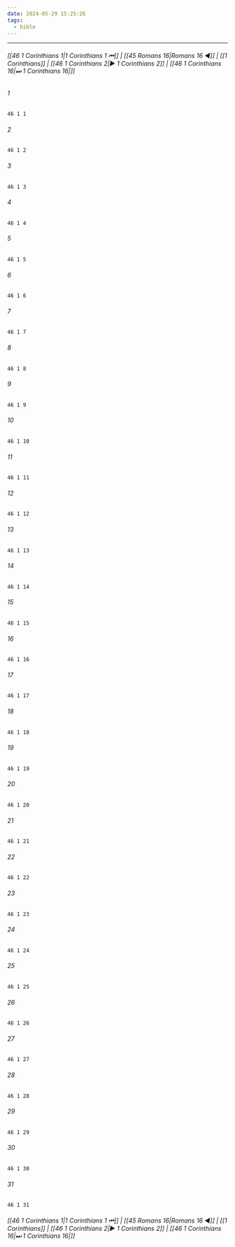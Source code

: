 ```yaml
---
date: 2024-05-29 15:25:26
tags:
  - bible
---
```

___

###### [[46 1 Corinthians 1|1 Corinthians 1 ⏮]] | [[45 Romans 16|Romans 16 ◀]] | [[1 Corinthians]] | [[46 1 Corinthians 2|▶ 1 Corinthians 2]] | [[46 1 Corinthians 16|⏭ 1 Corinthians 16|]]

###### 1
``` verse
46 1 1 
```
###### 2
``` verse
46 1 2 
```
###### 3
``` verse
46 1 3 
```
###### 4
``` verse
46 1 4 
```
###### 5
``` verse
46 1 5 
```
###### 6
``` verse
46 1 6 
```
###### 7
``` verse
46 1 7 
```
###### 8
``` verse
46 1 8 
```
###### 9
``` verse
46 1 9 
```
###### 10
``` verse
46 1 10 
```
###### 11
``` verse
46 1 11 
```
###### 12
``` verse
46 1 12 
```
###### 13
``` verse
46 1 13 
```
###### 14
``` verse
46 1 14 
```
###### 15
``` verse
46 1 15 
```
###### 16
``` verse
46 1 16 
```
###### 17
``` verse
46 1 17 
```
###### 18
``` verse
46 1 18 
```
###### 19
``` verse
46 1 19 
```
###### 20
``` verse
46 1 20 
```
###### 21
``` verse
46 1 21 
```
###### 22
``` verse
46 1 22 
```
###### 23
``` verse
46 1 23 
```
###### 24
``` verse
46 1 24 
```
###### 25
``` verse
46 1 25 
```
###### 26
``` verse
46 1 26 
```
###### 27
``` verse
46 1 27 
```
###### 28
``` verse
46 1 28 
```
###### 29
``` verse
46 1 29 
```
###### 30
``` verse
46 1 30 
```
###### 31
``` verse
46 1 31 
```

###### [[46 1 Corinthians 1|1 Corinthians 1 ⏮]] | [[45 Romans 16|Romans 16 ◀]] | [[1 Corinthians]] | [[46 1 Corinthians 2|▶ 1 Corinthians 2]] | [[46 1 Corinthians 16|⏭ 1 Corinthians 16|]]


